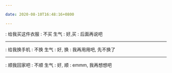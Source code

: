 ```yaml
---

date: 2020-08-10T16:48:16+0800

---
```


: 给我买这件衣服
: 不买
生气
: 好,买
: 后面再说吧

---

: 给我换手机
: 不换
生气
: 好, 换
: 我再用用吧, 先不换了

---

: 顺我回家吧
: 不顺
生气
: 好, 顺
: emmm, 我再想想吧
